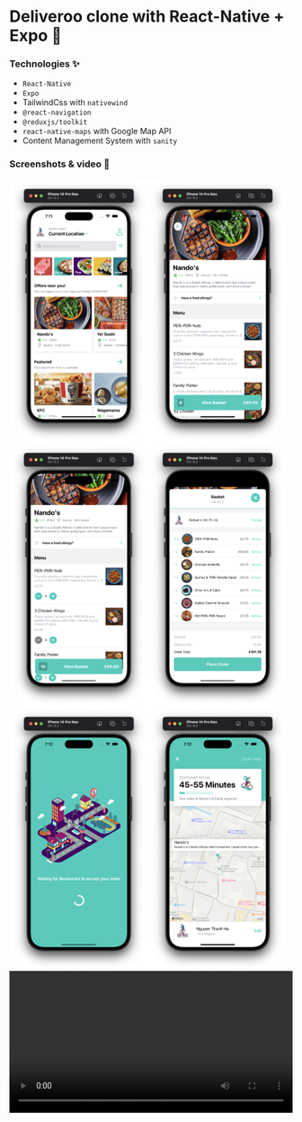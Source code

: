 # Deliveroo clone with React-Native + Expo :motor_scooter:

### Technologies ✨

- `React-Native`
- `Expo`
- TailwindCss with `nativewind`
- `@react-navigation`
- `@reduxjs/toolkit`
- `react-native-maps` with Google Map API
- Content Management System with `sanity`

### Screenshots & video 🌃

<div style="display: flex; flex-wrap: wrap">
<img width="49%" src="./github-images/1.png" alt="ng-ha" />
<img width="49%" src="./github-images/2.png" alt="ng-ha" />
<img width="49%" src="./github-images/3.png" alt="ng-ha" />
<img width="49%" src="./github-images/4.png" alt="ng-ha" />
<img width="49%" src="./github-images/5.png" alt="ng-ha" />
<img width="49%" src="./github-images/6.png" alt="ng-ha" />
</div>

<video src="https://github.com/ng-ha/deliveroo/assets/115610452/608bd91b-d458-4172-82f8-a7ab9e9a5854" width="100%" />

### License :right_anger_bubble:

[MIT](https://choosealicense.com/licenses/mit/)
